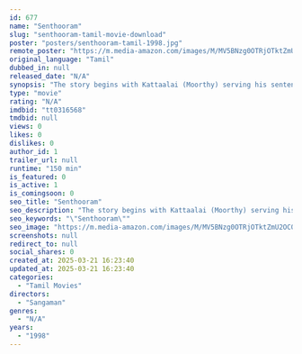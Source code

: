 ```yaml
---
id: 677
name: "Senthooram"
slug: "senthooram-tamil-movie-download"
poster: "posters/senthooram-tamil-1998.jpg"
remote_poster: "https://m.media-amazon.com/images/M/MV5BNzg0OTRjOTktZmU2OC00M2MzLTljNzQtOWM3YzhhOWE1YjI2XkEyXkFqcGdeQXVyODY4NDY0MTk@._V1_SX300.jpg"
original_language: "Tamil"
dubbed_in: null
released_date: "N/A"
synopsis: "The story begins with Kattaalai (Moorthy) serving his sentence in jail. Kattaalai was a mentally ill man and he dreamed about getting married, the villagers took advantage of his innocence. Muthu Manikkam (Prakash Raj) was a respe..."
type: "movie"
rating: "N/A"
imdbid: "tt0316568"
tmdbid: null
views: 0
likes: 0
dislikes: 0
author_id: 1
trailer_url: null
runtime: "150 min"
is_featured: 0
is_active: 1
is_comingsoon: 0
seo_title: "Senthooram"
seo_description: "The story begins with Kattaalai (Moorthy) serving his sentence in jail. Kattaalai was a mentally ill man and he dreamed about getting married, the villagers took advantage of his innocence. Muthu Manikkam (Prakash Raj) was a respe..."
seo_keywords: "\"Senthooram\""
seo_image: "https://m.media-amazon.com/images/M/MV5BNzg0OTRjOTktZmU2OC00M2MzLTljNzQtOWM3YzhhOWE1YjI2XkEyXkFqcGdeQXVyODY4NDY0MTk@._V1_SX300.jpg"
screenshots: null
redirect_to: null
social_shares: 0
created_at: 2025-03-21 16:23:40
updated_at: 2025-03-21 16:23:40
categories:
  - "Tamil Movies"
directors:
  - "Sangaman"
genres:
  - "N/A"
years:
  - "1998"
---
```

